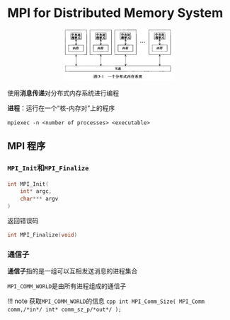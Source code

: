 # MPI for Distributed Memory System

<div align = center><img src="assets/Pasted%20image%2020250712115202.png" width = 50%></div>

使用**消息传递**对分布式内存系统进行编程

**进程**：运行在一个“核-内存对”上的程序

`mpiexec -n <number of processes> <executable>`

## MPI 程序

### `MPI_Init`和`MPI_Finalize`

```cpp
int MPI_Init(
    int* argc,
    char*** argv
)
```
返回错误码

```cpp
int MPI_Finalize(void)
```

### 通信子

**通信子**指的是一组可以互相发送消息的进程集合

`MPI_COMM_WORLD`是由所有进程组成的通信子

!!! note 获取`MPI_COMM_WORLD`的信息
    ```cpp
    int MPI_Comm_Size(
        MPI_Comm comm,/*in*/
        int* comm_sz_p/*out*/
    );
    ```
